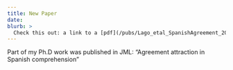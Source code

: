 ```yaml
---
title: New Paper
date:
blurb: >
  Check this out: a link to a [pdf](/pubs/Lago_etal_SpanishAgreement_2015.pdf)
---
```


Part of my Ph.D work was published in JML: “Agreement attraction in Spanish comprehension”  
